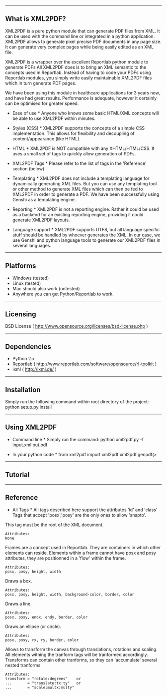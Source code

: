 ----------------
What is XML2PDF?
----------------
XML2PDF is a pure python module that can generate PDF files from XML.
It can be used with the command line or integrated in a python application.
XML2PDF allows to generate pixel precise PDF documents in any page size. 
It can generate very complex pages while being easily edited as an XML file.

XML2PDF is a wrapper over the excellent Reportlab python module to generate PDFs
All XML2PDF does is to bring an XML semantic to the concepts used in Reportlab.
Instead of having to code your PDFs using Reportlab modules, you simply write
easily maintainable XML2PDF files which in turn generate PDF pages.

We have been using this module in healthcare applications for 3 years now,
and have had great results. Performance is adequate, however it certainly can
be optimised for greater speed.

* Ease of use *
Anyone who knows some basic HTML/XML concepts will be able to use XML2PDF within
minutes.

* Styles (CSS) *
XML2PDF supports the concepts of a simple CSS implementation.
This allows for flexibility and decoupling of content/appearance (like HTML).

* HTML *
XML2PDF is NOT compatible with any XHTML/HTML/CSS. It uses a small set of tags
to quickly allow generation of PDFs.

* XML2PDF Tags *
Please refer to the list of tags in the 'Reference' section (below)

* Templating *
XML2PDF does not include a templating language for dynamically generating 
XML files. But you can use any templating tool or other method to generate 
XML files which can then be fed to XML2PDF in order to generate a PDF.
We have been successfully using Genshi as a templating engine.

* Reporting *
XML2PDF is not a reporting engine. Rather it could be used as a backend 
for an existing reporting engine, providing it could generate XML2PDF layouts.

* Language support *
XML2PDF supports UTF8, but all language specific stuff should be handled by
whoever generates the XML. In our case, we use Genshi and python language tools
to generate our XML2PDF files in several languages.


---------
Platforms
---------
* Windows (tested)
* Linux (tested)
* Mac should also work (untested)
* Anywhere you can get Python/Reportlab to work.


---------
Licensing
---------
BSD License ( http://www.opensource.org/licenses/bsd-license.php )


------------
Dependencies
------------
* Python 2.x
* Reportlab ( http://www.reportlab.com/software/opensource/rl-toolkit ) 
* lxml ( http://lxml.de/ )

-------------
Installation
-------------
Simply run the following command within root directory of the project:
    python setup.py install


-------------
Using XML2PDF
-------------
* Command line *
Simply run the command:
    python xml2pdf.py -f input.xml out.pdf

* In your python code *
    from xml2pdf import xml2pdf
    xml2pdf.genpdf(>

    
--------    
Tutorial
--------


---------
Reference
---------
* All Tags *
All tags described here support the attributes 'id' and 'class'
Tags that accept 'posx','posy' are the only ones to allow 'snapto'.

<rlxml>
    This tag must be the root of the XML document.

    Attributes:
    None

<rlframe>    
    Frames are a concept used in Reportlab. They are containers in which
    other elements can reside. Elements within a frame cannot have posx
    and posy attributes, they are positionned in a 'flow' within the frame.
    
    Attributes:
    posx, posy, height, width
    
<rlbox>
    Draws a box.
    
    Attributes:
    posx, posy, height, width, background-color, border, color
    
<rlline>
    Draws a line.
    
    Attributes:
    posx, posy, endx, endy, border, color
    
<rlellipse>
    Draws an ellipse (or circle).
    
    Attributes:
    posx, posy, rx, ry, border, color
    
<rltransform>
    Allows to transform the canvas through translations, rotations and scaling.
    All elements withing the tranform tags will be tranformed accordingly.
    Transforms can contain other tranforms, so they can 'accumulate' several
    nested tranforms
    
    Attributes:
    transform = "rotate:degrees"    or 
    ...       = "translate:tx:ty"   or 
    ...       = "scale:multx:multy"
    
<head>

<body>

<pagebreak>

<comment>

<styles>

<style>

<p>

<img>


* All tag attributes *
background-color
border
border-color
bottom-padding
color
endx
endy
font
font-size
font-style
font-weight
frame
grid
height
id
leading
left-padding
orientation
pagesize
posx
posy
rx
ry
right-padding
src
snapto
text-align
top-padding
transform
vertical-align
width
wrap

